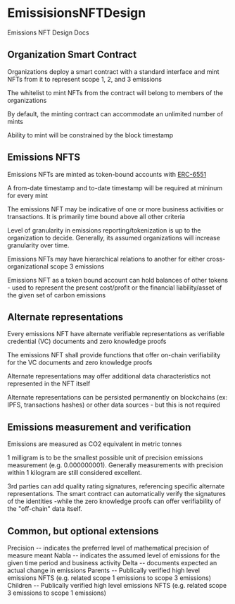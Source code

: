 # EmissisionsNFTDesign
Emissions NFT Design Docs

## Organization Smart Contract
Organizations deploy a smart contract with a standard interface and mint NFTs from it to represent scope 1, 2, and 3 emissions

The whitelist to mint NFTs from the contract will belong to members of the organizations

By default, the minting contract can accommodate an unlimited number of mints

Ability to mint will be constrained by the block timestamp

## Emissions NFTS

Emissions NFTs are minted as token-bound accounts with [ERC-6551](https://eips.ethereum.org/EIPS/eip-6551)

A from-date timestamp and to-date timestamp will be required at mininum for every mint

The emissions NFT may be indicative of one or more business activities or transactions. It is primarily time bound above all other criteria

Level of granularity in emissions reporting/tokenization is up to the organization to decide. Generally, its assumed organizations will increase granularity over time.

Emissions NFTs may have hierarchical relations to another for either cross-organizational scope 3 emissions

Emissions NFT as a token bound account can hold balances of other tokens - used to represent the present cost/profit or the financial liability/asset of the given set of carbon emissions

## Alternate representations

Every emissions NFT have alternate verifiable representations as verifiable credential (VC) documents and zero knowledge proofs

The emissions NFT shall provide functions that offer on-chain verifiability for the VC documents and zero knowledge proofs

Alternate representations may offer additional data characteristics not represented in the NFT itself

Alternate representations can be persisted permanently on blockchains (ex: IPFS, transactions hashes) or other data sources - but this is not required

## Emissions measurement and verification

Emissions are measured as CO2 equivalent in metric tonnes

1 milligram is to be the smallest possible unit of precision emissions measurement (e.g. 0.000000001). Generally measurements with precision within 1 kilogram are still considered excellent.

3rd parties can add quality rating signatures, referencing specific alternate representations. The smart contract can automatically verify the signatures of the identities -while the zero knowledge proofs can offer verifiability of the "off-chain" data itself.

## Common, but optional extensions
Precision -- indicates the preferred level of mathematical precision of measure meant
Nabla -- indicates the assumed level of emissions for the given time period and business activity
Delta -- documents expected an actual change in emissions
Parents -- Publically verified high level emissions NFTS (e.g. related scope 1 emissions to scope 3 emissions)
Children -- Publically verified high level emissions NFTS (e.g. related scope 3 emissions to scope 1 emissions)

